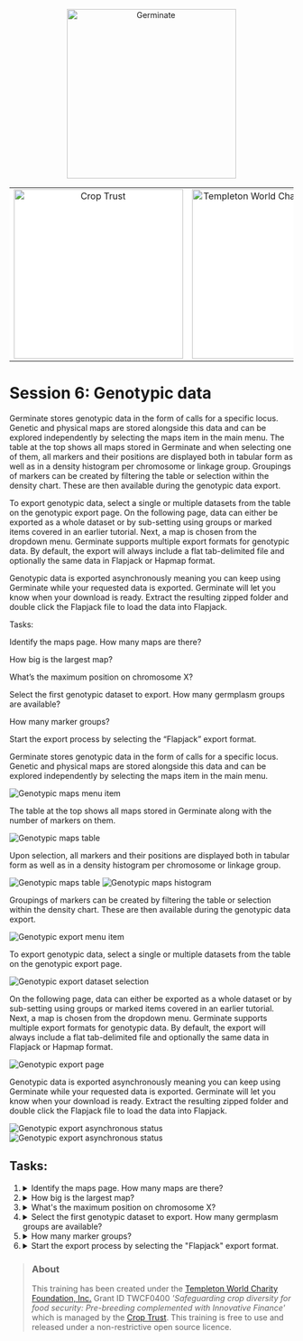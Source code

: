 <!-- Use these horrible HTML tag attributes because Markdown only supports limited HTML/CSS -->
<p align="center">
  <img src="img/germinate-square-name.svg" width="300" alt="Germinate">
</p>

<table bgcolor="white">
  <tbody>
    <tr>
      <td align="center" valign="middle">
        <img src="img/crop-trust.svg" width="300" alt="Crop Trust">
      </td>
      <td align="center" valign="middle">
        <img src="img/templeton.svg" width="300" alt="Templeton World Charity Foundation">
      </td>
      <td align="center" valign="middle">
        <img src="img/hutton.svg" width="300" alt="The James Hutton Institute">
      </td>
    </tr>
  </tbody>
</table>

# Session 6: Genotypic data

Germinate stores genotypic data in the form of calls for a specific locus. Genetic and physical maps are stored alongside this data and can be explored independently by selecting the maps item in the main menu. The table at the top shows all maps stored in Germinate and when selecting one of them, all markers and their positions are displayed both in tabular form as well as in a density histogram per chromosome or linkage group. Groupings of markers can be created by filtering the table or selection within the density chart. These are then available during the genotypic data export. 

To export genotypic data, select a single or multiple datasets from the table on the genotypic export page. On the following page, data can either be exported as a whole dataset or by sub-setting using groups or marked items covered in an earlier tutorial. Next, a map is chosen from the dropdown menu. Germinate supports multiple export formats for genotypic data. By default, the export will always include a flat tab-delimited file and optionally the same data in Flapjack or Hapmap format. 

Genotypic data is exported asynchronously meaning you can keep using Germinate while your requested data is exported. Germinate will let you know when your download is ready. Extract the resulting zipped folder and double click the Flapjack file to load the data into Flapjack. 

Tasks: 

Identify the maps page. How many maps are there? 

How big is the largest map? 

What’s the maximum position on chromosome X? 

Select the first genotypic dataset to export. How many germplasm groups are available? 

How many marker groups? 

Start the export process by selecting the “Flapjack” export format. 





Germinate stores genotypic data in the form of calls for a specific locus. Genetic and physical maps are stored alongside this data and can be explored independently by selecting the maps item in the main menu.

<img src="session-6/img/genotypes-maps-menu-item.png" style="max-width: 100%;" alt="Genotypic maps menu item">

The table at the top shows all maps stored in Germinate along with the number of markers on them.

<img src="session-6/img/genotypes-maps-table.png" style="max-width: 100%;" alt="Genotypic maps table">

Upon selection, all markers and their positions are displayed both in tabular form as well as in a density histogram per chromosome or linkage group.

<img src="session-6/img/genotypes-maps-marker-table.png" style="max-width: 100%;" alt="Genotypic maps table">

<img src="session-6/img/genotypes-maps-marker-histogram.png" style="max-width: 100%;" alt="Genotypic maps histogram">

Groupings of markers can be created by filtering the table or selection within the density chart. These are then available during the genotypic data export.

<img src="session-6/img/genotypes-export-menu-item.png" style="max-width: 100%;" alt="Genotypic export menu item">

To export genotypic data, select a single or multiple datasets from the table on the genotypic export page.

<img src="session-6/img/genotypes-export-dataset-table.png" style="max-width: 100%;" alt="Genotypic export dataset selection">

On the following page, data can either be exported as a whole dataset or by sub-setting using groups or marked items covered in an earlier tutorial. Next, a map is chosen from the dropdown menu. Germinate supports multiple export formats for genotypic data. By default, the export will always include a flat tab-delimited file and optionally the same data in Flapjack or Hapmap format.

<img src="session-6/img/genotypes-export-page.png" style="max-width: 100%;" alt="Genotypic export page">

Genotypic data is exported asynchronously meaning you can keep using Germinate while your requested data is exported. Germinate will let you know when your download is ready. Extract the resulting zipped folder and double click the Flapjack file to load the data into Flapjack.

<img src="session-6/img/genotypes-export-async.png" style="max-width: 100%;" alt="Genotypic export asynchronous status"> <img src="session-6/img/genotypes-export-async-done.png" style="max-width: 100%;" alt="Genotypic export asynchronous status">


## Tasks:

1. <details><summary>Identify the maps page. How many maps are there?</summary>Answer: X</details>
2. <details><summary>How big is the largest map?</summary>Answer: X</details>
3. <details><summary>What's the maximum position on chromosome X?</summary>Answer: X</details>
4. <details><summary>Select the first genotypic dataset to export. How many germplasm groups are available?</summary>Answer: X</details>
5. <details><summary>How many marker groups?</summary>Answer: X</details>
6. <details><summary>Start the export process by selecting the "Flapjack" export format.</summary>Answer: X</details>

> ### About
> This training has been created under the [Templeton World Charity Foundation, Inc.](https://www.templetonworldcharity.org/) Grant ID TWCF0400 *'Safeguarding crop diversity for food security: Pre-breeding complemented with Innovative Finance'* which is managed by the [Crop Trust](https://www.croptrust.org/). This training is free to use and released under a non-restrictive open source licence.